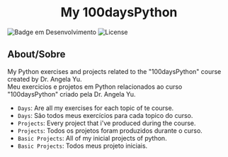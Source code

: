  <h1 align="center"> My 100daysPython </h1>

![Badge em Desenvolvimento](http://img.shields.io/static/v1?label=STATUS&message=EM%20DESENVOLVIMENTO&color=GREEN&style=for-the-badge) 
![License](https://img.shields.io/bower/l/Mi?style=for-the-badge)

## About/Sobre

My Python exercises and projects related to the "100daysPython" course created by Dr. Angela Yu. 
<br>
Meu exercicios e projetos em Python relacionados ao curso "100daysPython" criado pela Dr. Angela Yu. 


- `Days`: Are all my exercises for each topic of te course. 
- `Days`: São todos meus exercícios para cada topico do curso.
- `Projects`: Every project that i've produced during the course. 
- `Projects`: Todos os projetos foram produzidos durante o curso.
- `Basic Projects`: All of my inicial projects of python. 
- `Basic Projects`: Todos meus projeto iniciais.

